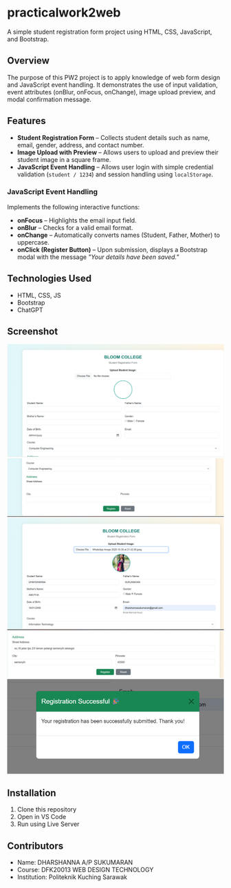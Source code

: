 # practicalwork2web
A simple student registration form project using HTML, CSS, JavaScript, and Bootstrap.

## Overview
The purpose of this PW2 project is to apply knowledge of web form design and JavaScript event handling.
It demonstrates the use of input validation, event attributes (onBlur, onFocus, onChange), image upload preview, and modal confirmation message.

## Features
- **Student Registration Form** – Collects student details such as name, email, gender, address, and contact number.
- **Image Upload with Preview** – Allows users to upload and preview their student image in a square frame.
- **JavaScript Event Handling** – Allows user login with simple credential validation (`student / 1234`) and session handling using `localStorage`.

###  JavaScript Event Handling
Implements the following interactive functions:
- **onFocus** – Highlights the email input field.  
- **onBlur** – Checks for a valid email format.  
- **onChange** – Automatically converts names (Student, Father, Mother) to uppercase.
- **onClick (Register Button)** – Upon submission, displays a Bootstrap modal with the message *"Your details have been saved."*  

## Technologies Used
- HTML, CSS, JS
- Bootstrap
- ChatGPT

## Screenshot
![screenshot](image/screenshot1.png)
![screenshot](image/screenshot2.png)
![screenshot](image/screenshot3.png)
![screenshot](image/screenshot4.png)
![screenshot](image/screenshot5.png)

## Installation
1. Clone this repository
2. Open in VS Code
3. Run using Live Server

## Contributors
- Name: DHARSHANNA A/P SUKUMARAN
- Course: DFK20013 WEB DESIGN TECHNOLOGY
- Institution: Politeknik Kuching Sarawak

